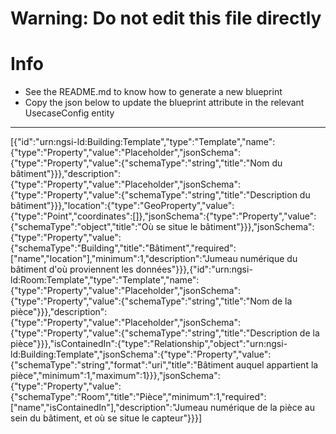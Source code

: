 
# Warning: **Do not edit this file directly**

# Info
- See the README.md to know how to generate a new blueprint
- Copy the json below to update the blueprint attribute in the relevant UsecaseConfig entity
---

[{"id":"urn:ngsi-ld:Building:Template","type":"Template","name":{"type":"Property","value":"Placeholder","jsonSchema":{"type":"Property","value":{"schemaType":"string","title":"Nom du bâtiment"}}},"description":{"type":"Property","value":"Placeholder","jsonSchema":{"type":"Property","value":{"schemaType":"string","title":"Description du bâtiment"}}},"location":{"type":"GeoProperty","value":{"type":"Point","coordinates":[]},"jsonSchema":{"type":"Property","value":{"schemaType":"object","title":"Où se situe le bâtiment"}}},"jsonSchema":{"type":"Property","value":{"schemaType":"Building","title":"Bâtiment","required":["name","location"],"minimum":1,"description":"Jumeau numérique du bâtiment d'où proviennent les données"}}},{"id":"urn:ngsi-ld:Room:Template","type":"Template","name":{"type":"Property","value":"Placeholder","jsonSchema":{"type":"Property","value":{"schemaType":"string","title":"Nom de la pièce"}}},"description":{"type":"Property","value":"Placeholder","jsonSchema":{"type":"Property","value":{"schemaType":"string","title":"Description de la pièce"}}},"isContainedIn":{"type":"Relationship","object":"urn:ngsi-ld:Building:Template","jsonSchema":{"type":"Property","value":{"schemaType":"string","format":"uri","title":"Bâtiment auquel appartient la pièce","minimum":1,"maximum":1}}},"jsonSchema":{"type":"Property","value":{"schemaType":"Room","title":"Pièce","minimum":1,"required":["name","isContainedIn"],"description":"Jumeau numérique de la pièce au sein du bâtiment, et où se situe le capteur"}}}]
